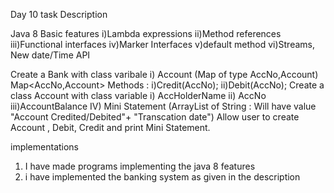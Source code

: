 Day 10 task Description

Java 8 Basic features
i)Lambda expressions
ii)Method references
iii)Functional interfaces
iv)Marker Interfaces
v)default method
vi)Streams, New date/Time API


Create a Bank with class varibale
i) Account (Map of type AccNo,Account) Map<AccNo,Account>
Methods :
i)Credit(AccNo);
ii)Debit(AccNo);
Create a class Account with class variable
i) AccHolderName
ii) AccNo
iii)AccountBalance
IV) Mini Statement (ArrayList of String : Will have value "Account Credited/Debited"+ "Transcation date")
Allow user to create Account , Debit, Credit and print Mini Statement.

implementations 

1. I have made programs implementing the java 8 features
2. i have implemented the banking system as given in the description 
